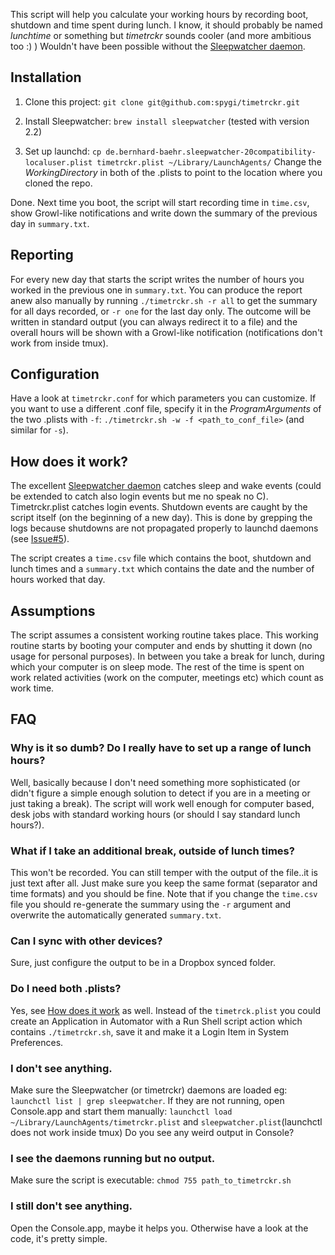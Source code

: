 This script will help you calculate your working hours by recording boot, shutdown and time spent during lunch. I know, it should probably be named _lunchtime_ or something but _timetrckr_ sounds cooler (and more ambitious too :) ) Wouldn't have been possible without the [Sleepwatcher daemon](http://www.bernhard-baehr.de/).


## Installation
1. Clone this project: ```git clone git@github.com:spygi/timetrckr.git```

1. Install Sleepwatcher: ```brew install sleepwatcher``` (tested with version 2.2)

1. Set up launchd: ```cp de.bernhard-baehr.sleepwatcher-20compatibility-localuser.plist timetrckr.plist ~/Library/LaunchAgents/``` Change the _WorkingDirectory_ in both of the .plists to point to the location where you cloned the repo.

Done. Next time you boot, the script will start recording time in ```time.csv```, show Growl-like notifications and write down the summary of the previous day in ```summary.txt```.  


## Reporting
For every new day that starts the script writes the number of hours you worked in the previous one in ```summary.txt```. You can produce the report anew also manually by running ```./timetrckr.sh -r all``` to get the summary for all days recorded, or ```-r one``` for the last day only. The outcome will be written in standard output (you can always redirect it to a file) and the overall hours will be shown with a Growl-like notification (notifications don't work from inside tmux).


## Configuration
Have a look at ```timetrckr.conf``` for which parameters you can customize. If you want to use a different .conf file, specify it in the _ProgramArguments_ of the two .plists with ```-f```: ```./timetrckr.sh -w -f <path_to_conf_file>``` (and similar for ```-s```).


## How does it work?
The excellent [Sleepwatcher daemon](http://www.bernhard-baehr.de/) catches sleep and wake events (could be extended to catch also login events but me no speak no C). Timetrckr.plist catches login events. Shutdown events are caught by the script itself (on the beginning of a new day). This is done by grepping the logs because shutdowns are not propagated properly to launchd daemons (see [Issue#5](http://github.com/spygi/timetrckr/issues/5)).

The script creates a ```time.csv``` file which contains the boot, shutdown and lunch times and a ```summary.txt``` which contains the date and the number of hours worked that day.


## Assumptions
The script assumes a consistent working routine takes place. This working routine starts by booting your computer and ends by shutting it down (no usage for personal purposes). In between you take a break for lunch, during which your computer is on sleep mode. The rest of the time is spent on work related activities (work on the computer, meetings etc) which count as work time.


## FAQ
### Why is it so dumb? Do I really have to set up a range of lunch hours?
Well, basically because I don't need something more sophisticated (or didn't figure a simple enough solution to detect if you are in a meeting or just taking a break). The script will work well enough for computer based, desk jobs with standard working hours (or should I say standard lunch hours?).

### What if I take an additional break, outside of lunch times?
This won't be recorded. You can still temper with the output of the file..it is just text after all. Just make sure you keep the same format (separator and time formats) and you should be fine. Note that if you change the ```time.csv``` file you should re-generate the summary using the ```-r``` argument and overwrite the automatically generated ```summary.txt```.

### Can I sync with other devices?
Sure, just configure the output to be in a Dropbox synced folder.

### Do I need both .plists?
Yes, see [How does it work](#-how-does-it-work) as well. Instead of the ```timetrck.plist``` you could create an Application in Automator with a Run Shell script action which contains ```./timetrckr.sh```, save it and make it a Login Item in System Preferences.

### I don't see anything.
Make sure the Sleepwatcher (or timetrckr) daemons are loaded eg: ```launchctl list | grep sleepwatcher```. If they are not running, open Console.app and start them manually: ```launchctl load ~/Library/LaunchAgents/timetrckr.plist``` and ```sleepwatcher.plist```(launchctl does not work inside tmux) Do you see any weird output in Console?

### I see the daemons running but no output.
Make sure the script is executable: ```chmod 755 path_to_timetrckr.sh```

### I still don't see anything.
Open the Console.app, maybe it helps you. Otherwise have a look at the code, it's pretty simple.
